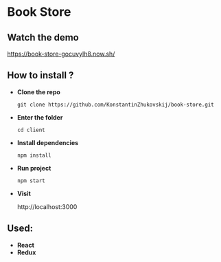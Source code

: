 # Book Store

## Watch the demo

https://book-store-gocuvylh8.now.sh/
             
## How to install ?

* **Clone the repo**
   
  ```
  git clone https://github.com/KonstantinZhukovskij/book-store.git
  ```

* **Enter the folder**
  ```
  cd client
  ```
* **Install dependencies**
  ```
  npm install
  ```
* **Run project**
  ```
  npm start
  ```
* **Visit**

    http://localhost:3000

## Used:
* **React**
* **Redux**